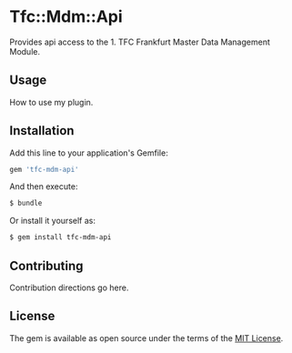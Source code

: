 # Tfc::Mdm::Api

Provides api access to the 1. TFC Frankfurt Master Data Management Module.

## Usage

How to use my plugin.

## Installation

Add this line to your application's Gemfile:

```ruby
gem 'tfc-mdm-api'
```

And then execute:

```bash
$ bundle
```

Or install it yourself as:

```bash
$ gem install tfc-mdm-api
```

## Contributing

Contribution directions go here.

## License

The gem is available as open source under the terms of the [MIT License](https://opensource.org/licenses/MIT).
